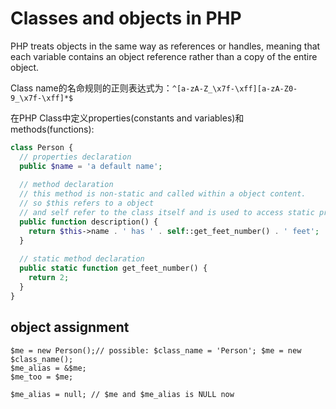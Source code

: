 # Classes and objects in PHP
PHP treats objects in the same way as references or handles, meaning that each variable contains an object reference rather than a copy of the entire object.

Class name的名命规则的正则表达式为：`^[a-zA-Z_\x7f-\xff][a-zA-Z0-9_\x7f-\xff]*$`

在PHP Class中定义properties(constants and variables)和methods(functions):

```php
class Person {
  // properties declaration
  public $name = 'a default name';
  
  // method declaration
  // this method is non-static and called within a object content.
  // so $this refers to a object
  // and self refer to the class itself and is used to access static properties or methods
  public function description() {
    return $this->name . ' has ' . self::get_feet_number() . ' feet';
  }
  
  // static method declaration
  public static function get_feet_number() {
    return 2;
  }
}
```
## object assignment
```
$me = new Person();// possible: $class_name = 'Person'; $me = new $class_name();
$me_alias = &$me;
$me_too = $me;

$me_alias = null; // $me and $me_alias is NULL now
```
